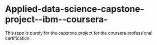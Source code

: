 # Applied-data-science-capstone-project--ibm--coursera-
This repo is purely for the capstone project for the coursera professional certification .
